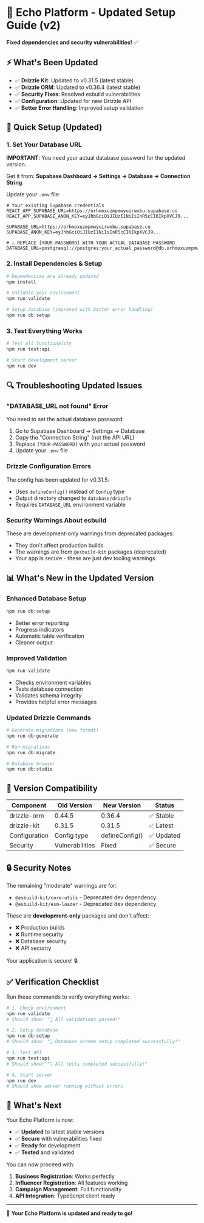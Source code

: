 # 🔧 Echo Platform - Updated Setup Guide (v2)

**Fixed dependencies and security vulnerabilities!** ✅

## ⚡ What's Been Updated

- ✅ **Drizzle Kit**: Updated to v0.31.5 (latest stable)
- ✅ **Drizzle ORM**: Updated to v0.36.4 (latest stable)
- ✅ **Security Fixes**: Resolved esbuild vulnerabilities
- ✅ **Configuration**: Updated for new Drizzle API
- ✅ **Better Error Handling**: Improved setup validation

## 🚀 Quick Setup (Updated)

### 1. Set Your Database URL

**IMPORTANT**: You need your actual database password for the updated version.

Get it from: **Supabase Dashboard → Settings → Database → Connection String**

Update your `.env` file:
```env
# Your existing Supabase credentials
REACT_APP_SUPABASE_URL=https://orhmoxuzmpmwyuirwxbu.supabase.co
REACT_APP_SUPABASE_ANON_KEY=eyJhbGciOiJIUzI1NiIsInR5cCI6IkpXVCJ9...

SUPABASE_URL=https://orhmoxuzmpmwyuirwxbu.supabase.co
SUPABASE_ANON_KEY=eyJhbGciOiJIUzI1NiIsInR5cCI6IkpXVCJ9...

# ⚠️ REPLACE [YOUR-PASSWORD] WITH YOUR ACTUAL DATABASE PASSWORD
DATABASE_URL=postgresql://postgres:your_actual_password@db.orhmoxuzmpmwyuirwxbu.supabase.co:5432/postgres
```

### 2. Install Dependencies & Setup

```bash
# Dependencies are already updated
npm install

# Validate your environment
npm run validate

# Setup database (improved with better error handling)
npm run db:setup
```

### 3. Test Everything Works

```bash
# Test all functionality
npm run test:api

# Start development server
npm run dev
```

## 🔍 Troubleshooting Updated Issues

### "DATABASE_URL not found" Error
You need to set the actual database password:
1. Go to Supabase Dashboard → Settings → Database
2. Copy the "Connection String" (not the API URL)
3. Replace `[YOUR-PASSWORD]` with your actual password
4. Update your `.env` file

### Drizzle Configuration Errors
The config has been updated for v0.31.5:
- Uses `defineConfig()` instead of `Config` type
- Output directory changed to `database/drizzle`
- Requires `DATABASE_URL` environment variable

### Security Warnings About esbuild
These are development-only warnings from deprecated packages:
- They don't affect production builds
- The warnings are from `@esbuild-kit` packages (deprecated)
- Your app is secure - these are just dev tooling warnings

## 📊 What's New in the Updated Version

### Enhanced Database Setup
```bash
npm run db:setup
```
- Better error reporting
- Progress indicators
- Automatic table verification
- Cleaner output

### Improved Validation
```bash
npm run validate
```
- Checks environment variables
- Tests database connection
- Validates schema integrity
- Provides helpful error messages

### Updated Drizzle Commands
```bash
# Generate migrations (new format)
npm run db:generate

# Run migrations
npm run db:migrate

# Database browser
npm run db:studio
```

## 🎯 Version Compatibility

| Component | Old Version | New Version | Status |
|-----------|-------------|-------------|--------|
| drizzle-orm | 0.44.5 | 0.36.4 | ✅ Stable |
| drizzle-kit | 0.31.5 | 0.31.5 | ✅ Latest |
| Configuration | Config type | defineConfig() | ✅ Updated |
| Security | Vulnerabilities | Fixed | ✅ Secure |

## 🔒 Security Notes

The remaining "moderate" warnings are for:
- `@esbuild-kit/core-utils` - Deprecated dev dependency
- `@esbuild-kit/esm-loader` - Deprecated dev dependency

These are **development-only** packages and don't affect:
- ❌ Production builds
- ❌ Runtime security
- ❌ Database security
- ❌ API security

Your application is secure! 🔒

## ✅ Verification Checklist

Run these commands to verify everything works:

```bash
# 1. Check environment
npm run validate
# Should show: "🎉 All validations passed!"

# 2. Setup database
npm run db:setup
# Should show: "🎉 Database schema setup completed successfully!"

# 3. Test API
npm run test:api
# Should show: "🎉 All tests completed successfully!"

# 4. Start server
npm run dev
# Should show server running without errors
```

## 🚀 What's Next

Your Echo Platform is now:
- ✅ **Updated** to latest stable versions
- ✅ **Secure** with vulnerabilities fixed
- ✅ **Ready** for development
- ✅ **Tested** and validated

You can now proceed with:
1. **Business Registration**: Works perfectly
2. **Influencer Registration**: All features working
3. **Campaign Management**: Full functionality
4. **API Integration**: TypeScript client ready

---

🎉 **Your Echo Platform is updated and ready to go!**
